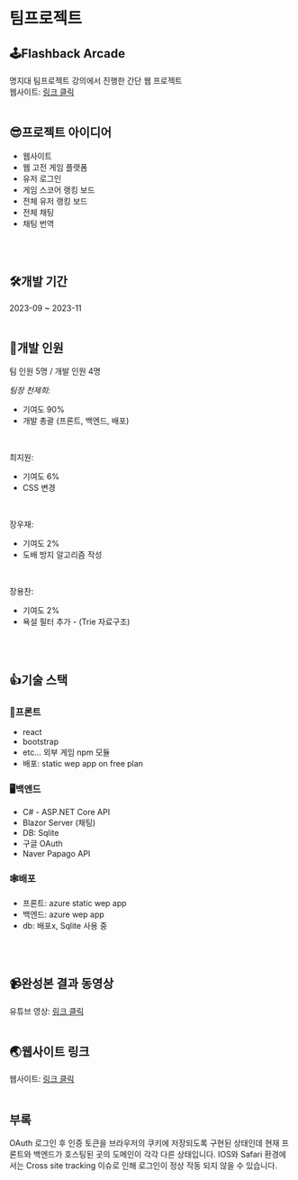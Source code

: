 # 팀프로젝트
## 🕹️Flashback Arcade
명지대 팀프로젝트 강의에서 진행한 간단 웹 프로젝트  
웹사이트: <a href="https://zealous-forest-0f6f05700.3.azurestaticapps.net">링크 클릭</a>
<br/>
<br/>

## 😎프로젝트 아이디어
- 웹사이트
- 웹 고전 게임 플랫폼
- 유저 로그인
- 게임 스코어 랭킹 보드
- 전체 유저 랭킹 보드
- 전체 채팅
- 채팅 번역
<br/>
<br/>

## 🛠개발 기간
2023-09 ~ 2023-11
<br/>
<br/>

## 👥개발 인원
팀 인원 5명 / 개발 인원 4명  

*팀장 천제희*:  
- 기여도 90%  
- 개발 총괄 (프론트, 백엔드, 배포)
<br/>

최지원:
- 기여도 6%
- CSS 변경
<br/>

장우재:
- 기여도 2%
- 도배 방지 알고리즘 작성
<br/>

장용찬:
- 기여도 2%
- 욕설 필터 추가 - (Trie 자료구조)
<br/>
<br/>

## 👍기술 스택
### 🎨프론트
- react
- bootstrap
- etc... 외부 게임 npm 모듈
- 배포:  static wep app on free plan

### 🖥️백엔드
- C# - ASP.NET Core API
- Blazor Server (채팅)
- DB: Sqlite
- 구글 OAuth
- Naver Papago API

### 🕸️배포
- 프론트: azure static wep app
- 백엔드: azure wep app
- db: 배포x, Sqlite 사용 중
<br/>
<br/>

## 📹완성본 결과 동영상
유튜브 영상: <a href="https://www.youtube.com/watch?v=1BRQhjjtLGE&t=53s&ab_channel=JeheeCheon">링크 클릭</a>
<br/>
<br/>

## 🌏웹사이트 링크
웹사이트: <a href="https://zealous-forest-0f6f05700.3.azurestaticapps.net/">링크 클릭</a>
<br/>
<br/>

## 부록
OAuth 로그인 후 인증 토큰을 브라우저의 쿠키에 저장되도록 구현된 상태인데 현재 프론트와 백엔드가 호스팅된 곳의 도메인이 각각 다른 상태입니다. IOS와 Safari 환경에서는 Cross site tracking 이슈로 인해 로그인이 정상 작동 되지 않을 수 있습니다.
